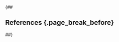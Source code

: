 {##
## References {.page_break_before}

<!-- Explicitly insert bibliography here -->
<div id="refs"></div>
##}
